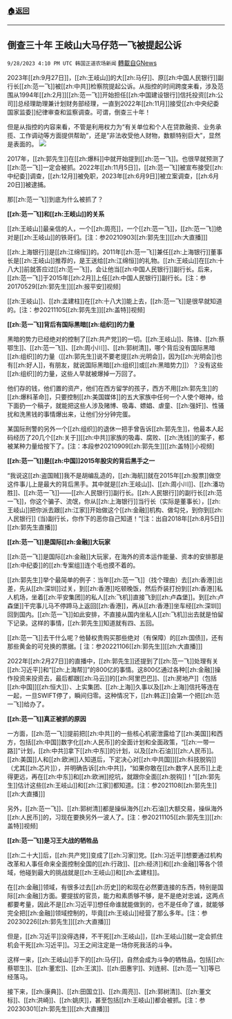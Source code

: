 ###  [:house:返回](README.md)
---


## 倒查三十年 王岐山大马仔范一飞被提起公诉
`9/28/2023 4:10 PM UTC 韩国正道农场新闻` [轉載自GNews](https://gnews.org/articles/1753020)

2023年[[zh:9月27日]]，[[zh:王岐山]]的大[[zh:马仔]]、原[[zh:中国人民银行]]副行长[[zh:范一飞]]被[[zh:中共]]检察院提起公诉。从指控的时间跨度来看，涉及范围从1994年[[zh:2月]][[zh:范一飞]]开始担任[[zh:中国建设银行]]信托投资[[zh:公司]]总经理助理兼计划财务部经理，一直到2022年[[zh:11月]]接受[[zh:中央纪委国家监委]]纪律审查和监察调查。可谓，倒查三十年！

但是从指控的内容来看，不管是利用权力为“有关单位和个人在贷款融资、业务承揽、工作调动等方面提供帮助”，还是”非法收受他人财物，数额特别巨大”，显然是表面的。
![](https://i.imgur.com/ILk8PWM.png)

2017年，[[zh:郭先生]]在[[zh:爆料]]中就开始提到[[zh:范一飞]]。也很早就预测了[[zh:范一飞]]一定会被抓。2022年[[zh:11月5日]]，[[zh:范一飞]]被宣布接受[[zh:中纪委]]调查，[[zh:12月]]被免职，2023年[[zh:6月9日]]被立案调查，[[zh:6月20日]]被逮捕。

那[[zh:范一飞]]到底为什么被抓了？

**[[zh:范一飞]]和[[zh:王岐山]]的关系**

[[zh:王岐山]]最亲信的人，一个[[zh:周亮]]，一个[[zh:范一飞]]，[[zh:范一飞]]绝对是[[zh:王岐山]]的铁哥们。\[注：参20210903[[zh:郭先生]][[zh:大直播]]\]

[[zh:上海银行]]是[[zh:江绵恒]]的。2011年[[zh:范一飞]]兼任[[zh:上海银行]]董事长是[[zh:王岐山]]推荐的，是王送给[[zh:江绵恒]]的礼物。[[zh:王岐山]]在[[zh:十八大]]前就答应过[[zh:范一飞]]，会让他当[[zh:中国人民银行]]副行长。后来，[[zh:范一飞]]于2015年[[zh:2月]]上任[[zh:中国人民银行]]副行长。\[注：参20170529[[zh:郭先生]][[zh:报平安]]视频\]

[[zh:王岐山]]、[[zh:孟建柱]]在[[zh:十八大]]能上去，[[zh:范一飞]]是很早就知道的。\[注：参20211105[[zh:郭先生]][[zh:盖特]]视频\]

**[[zh:范一飞]]背后有国际黑暗[[zh:组织]]的力量**

黑暗的势力已经绝对的控制了[[zh:共产党]]的一切。[[zh:王岐山]]、陈锋、[[zh:蔡鄂生]]、[[zh:范一飞]]、[[zh:周小川]]、[[zh:郭树清]]，哪个背后没有国际黑暗[[zh:组织]]的力量（[[zh:郭先生]]说不要老提[[zh:光明会]]，因为[[zh:光明会]]也有[[zh:好人]]，有朋友，就说国际黑暗[[zh:组织]]或[[zh:黑暗势力]]）？没有这些[[zh:组织]]的力量，这些人早就被爆掉一万回了。

他们存的钱，他们置的资产，他们在西方留学的孩子，西方不用[[zh:郭先生]]的[[zh:爆料革命]]，只要控制[[zh:美国媒体]]的五大家族中任何一个人使个眼神，给下面扔一个稿子，就能把这些人涉及赌博、吸毒、嫖娼、虐童、[[zh:强奸]]、性骚扰和洗黑钱的事情爆出来，让他们分分钟完蛋。

某国际刑警的另外一个[[zh:组织]]的退休一把手曾告诉[[zh:郭先生]]，他最本人起码经历了20几个[[zh:关于]][[zh:中共]]家族的吸毒、腐败、[[zh:洗钱]]的案子，都被某种力量给按下了。\[注：本段参20210909[[zh:郭先生]][[zh:盖特]]小视频\]

**[[zh:范一飞]]是[[zh:中国]]2015年股灾的背后黑手之一**

“我说这[[zh:盗国贼]]我不是胡编乱造的，[[zh:海航]]就在2015年[[zh:股票]]做空这件事儿上是最大的背后黑手。其中就是[[zh:王岐山]]、[[zh:周小川]]、[[zh:潘功胜]]、[[zh:范一飞]]——[[zh:人民银行]]副行长。[[zh:人民银行]]的副行长[[zh:范一飞]]，你这个骗子、流氓，你从[[zh:上海银行]]当行长（实际是董事长），[[zh:王岐山]]把你派去跟[[zh:江家]]开始做这个[[zh:金融]]机构、做勾兑，到你到[[zh:人民银行]] (当)副行长，你作下的恶你自己知道！”\[注：出自2018年[[zh:8月5日]][[zh:郭先生直播]]\]

**[[zh:范一飞]]是国际[[zh:金融]]大玩家**

[[zh:范一飞]]是国际[[zh:金融]]大玩家，在海外的资本运作能量、资本的安排那是[[zh:中纪委]]的[[zh:专案组]]连个毛也摸不着的。

[[zh:郭先生]]举个最简单的例子：当年[[zh:范一飞]]（找个理由）去[[zh:香港]]出差，先从[[zh:深圳]]过关，到[[zh:香港]]吃顿晚饭，然后乔装打扮到[[zh:香港]]私人机场，坐着[[zh:平安集团]]的私人[[zh:飞机]]直接飞到[[zh:卢森堡]]。到[[zh:卢森堡]]干完事儿马不停蹄马上返回[[zh:香港]]，再从[[zh:香港]]坐车经[[zh:深圳]]回到国内。[[zh:范一飞]]如此安排，不直接从国内坐私人[[zh:飞机]]出去就是怕留下记录。这样的事情，[[zh:郭先生]]知道就有四、五回。

[[zh:范一飞]]去干什么呢？他替权贵购买那些绝对（有保障）的[[zh:国债]]，还有那些黄金的可兑换的票据。\[ 注：参20221106[[zh:郭先生]][[zh:大直播]]\]

2022年[[zh:2月27日]]的直播中，[[zh:郭先生]]还提到了[[zh:范一飞]]处理有关[[zh:习近平]]和“[[zh:上海帮]]”的800亿的事情。这800亿通过各种[[zh:金融]]操作投资来投资去，最后都跟[[zh:马云]]的[[zh:阿里巴巴]]、[[zh:房地产]]（包括[[zh:中国]][[zh:恒大]]）、上实集团、[[zh:上海]]久事以及[[zh:上海]]信托等连在一起，一旦SWIFT停了，瞬间归零。这种情况下，[[zh:韩正]]会第一个把[[zh:范一飞]]给办了。

**[[zh:范一飞]]真正被抓的原因**

一方面，[[zh:范一飞]]提前把[[zh:中共]]的一些核心机密泄露给了[[zh:美国]]和西方，包括[[zh:中国]]数字化[[zh:人民币]]的全面计划和全面政策，“[[zh:一带一路]]”计划，[[zh:中共]]拿下[[zh:中东]]的计划，以及[[zh:石油]][[zh:人民币]]。[[zh:美国]]人和[[zh:欧洲]]人知道后，下定决心对[[zh:中共国]][[zh:科技脱钩]]（尤其[[zh:芯片]]），并明确告诉[[zh:中共]]，“如果你敢在[[zh:数字人民币]]上走得更远，再在[[zh:中东]]和[[zh:欧洲]]挖坑，就跟你全面[[zh:脱钩]]！”[[zh:郭先生]]估计这些[[zh:王岐山]]和[[zh:江家]]都知道。\[注：参2021108[[zh:郭先生]][[zh:大直播]]\]

另外，[[zh:范一飞]]、[[zh:郭树清]]都是操纵海外[[zh:石油]]大额交易，操纵海外[[zh:人民币]]的，习现在要换另外一波人了。\[注：参20211105[[zh:郭先生]][[zh:盖特]]视频\]

**[[zh:范一飞]]是习王大战的牺牲品**

[[zh:二十大]]后，[[zh:共产党]]变成了[[zh:习家]]党。[[zh:习近平]]想要通过机构改革和人事任命来全面控制全国的[[zh:行政]]、[[zh:经济]]和[[zh:金融]]等各个领域，他碰到最大的挑战就是[[zh:王岐山]]和[[zh:孟建柱]]。

在[[zh:金融]]领域，有很多过去[[zh:历史]]的和现在必然要连接的东西，特别是国际[[zh:金融]]方面。要提拔的官员，能力和素质够不够，是不是绝对忠诚，这两点都要考量，因此不是[[zh:习近平]]想任命谁就能做到的，也不是任命了谁，就能够完全把[[zh:金融]]领域控制的，毕竟[[zh:王岐山]]经营了那么多年。\[注：参20230226[[zh:郭先生]][[zh:大直播]]\]

但是，[[zh:习近平]]没得选择，不干死[[zh:王岐山]]，[[zh:王岐山]]就一定会抓住机会干死[[zh:习近平]]。习王之间注定是一场你死我活的斗争。

这样一来，[[zh:王岐山]]手下的[[zh:马仔]]，自然会成为斗争的牺牲品，包括[[zh:蔡鄂生]]、[[zh:董宏]]、[[zh:王滨]]、[[zh:田惠宇]]、刘连舸、[[zh:范一飞]]等已经落马。

接下来，[[zh:康典]]、[[zh:田国立]]、[[zh:周亮]]、[[zh:郭树清]]、[[zh:董文标]]、[[zh:洪崎]]、[[zh:姚庆]]，甚至包括[[zh:王岐山]]都会被抓。\[注：参20230301[[zh:郭先生]][[zh:大直播]]\]
